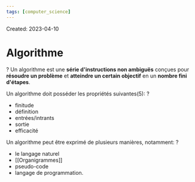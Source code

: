 ```yaml
---
tags: [computer_science] 
---
```

Created: 2023-04-10

# Algorithme
?
Un algorithme est une **série d'instructions non ambiguës** conçues pour **résoudre un problème** et **atteindre un certain objectif** en un **nombre fini d'étapes**.
<!--SR:!2023-11-21,13,130-->

Un algorithme doit posséder les propriétés suivantes(5):
?
- finitude
- définition
- entrées/intrants
- sortie
- efficacité
<!--SR:!2023-11-24,95,168-->

Un algorithme peut être exprimé de plusieurs manières, notamment:
?
- le langage naturel
- [[Organigrammes]]
- pseudo-code
- langage de programmation.
<!--SR:!2024-01-10,167,250-->
